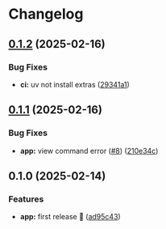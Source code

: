 # Changelog

## [0.1.2](https://github.com/FabrizioCafolla/py-secscan/compare/v0.1.1...v0.1.2) (2025-02-16)


### Bug Fixes

* **ci:** uv not install extras ([29341a1](https://github.com/FabrizioCafolla/py-secscan/commit/29341a1c1b048ef1efa3c5b27a2e383196c925fe))

## [0.1.1](https://github.com/FabrizioCafolla/py-secscan/compare/v0.1.0...v0.1.1) (2025-02-16)


### Bug Fixes

* **app:** view command error ([#8](https://github.com/FabrizioCafolla/py-secscan/issues/8)) ([210e34c](https://github.com/FabrizioCafolla/py-secscan/commit/210e34cd114b67e54e4c99a9191e6cd7cb27af29))

## 0.1.0 (2025-02-14)


### Features

* **app:** first release 🎉 ([ad95c43](https://github.com/FabrizioCafolla/py-secscan/commit/ad95c43981467fed14436adfaa29e9b748a9258a))
